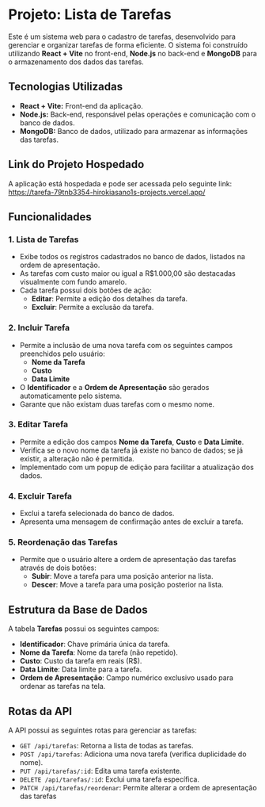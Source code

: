 # Projeto: Lista de Tarefas

Este é um sistema web para o cadastro de tarefas, desenvolvido para gerenciar e organizar tarefas de forma eficiente. O sistema foi construído utilizando **React + Vite** no front-end, **Node.js** no back-end e **MongoDB** para o armazenamento dos dados das tarefas.

## Tecnologias Utilizadas
- **React + Vite:** Front-end da aplicação.
- **Node.js:** Back-end, responsável pelas operações e comunicação com o banco de dados.
- **MongoDB:** Banco de dados, utilizado para armazenar as informações das tarefas.
  
## Link do Projeto Hospedado
A aplicação está hospedada e pode ser acessada pelo seguinte link: https://tarefa-79tnb3354-hirokiasano1s-projects.vercel.app/
## Funcionalidades

### 1. Lista de Tarefas
- Exibe todos os registros cadastrados no banco de dados, listados na ordem de apresentação.
- As tarefas com custo maior ou igual a R$1.000,00 são destacadas visualmente com fundo amarelo.
- Cada tarefa possui dois botões de ação:
  - **Editar**: Permite a edição dos detalhes da tarefa.
  - **Excluir**: Permite a exclusão da tarefa.

### 2. Incluir Tarefa
- Permite a inclusão de uma nova tarefa com os seguintes campos preenchidos pelo usuário:
  - **Nome da Tarefa**
  - **Custo**
  - **Data Limite**
- O **Identificador** e a **Ordem de Apresentação** são gerados automaticamente pelo sistema.
- Garante que não existam duas tarefas com o mesmo nome.

### 3. Editar Tarefa
- Permite a edição dos campos **Nome da Tarefa**, **Custo** e **Data Limite**.
- Verifica se o novo nome da tarefa já existe no banco de dados; se já existir, a alteração não é permitida.
- Implementado com um popup de edição para facilitar a atualização dos dados.

### 4. Excluir Tarefa
- Exclui a tarefa selecionada do banco de dados.
- Apresenta uma mensagem de confirmação antes de excluir a tarefa.

### 5. Reordenação das Tarefas
- Permite que o usuário altere a ordem de apresentação das tarefas através de dois botões:
  - **Subir**: Move a tarefa para uma posição anterior na lista.
  - **Descer**: Move a tarefa para uma posição posterior na lista.

## Estrutura da Base de Dados

A tabela **Tarefas** possui os seguintes campos:
- **Identificador**: Chave primária única da tarefa.
- **Nome da Tarefa**: Nome da tarefa (não repetido).
- **Custo**: Custo da tarefa em reais (R$).
- **Data Limite**: Data limite para a tarefa.
- **Ordem de Apresentação**: Campo numérico exclusivo usado para ordenar as tarefas na tela.

## Rotas da API

A API possui as seguintes rotas para gerenciar as tarefas:

- `GET /api/tarefas`: Retorna a lista de todas as tarefas.
- `POST /api/tarefas`: Adiciona uma nova tarefa (verifica duplicidade do nome).
- `PUT /api/tarefas/:id`: Edita uma tarefa existente.
- `DELETE /api/tarefas/:id`: Exclui uma tarefa específica.
- `PATCH /api/tarefas/reordenar`: Permite alterar a ordem de apresentação das tarefas
